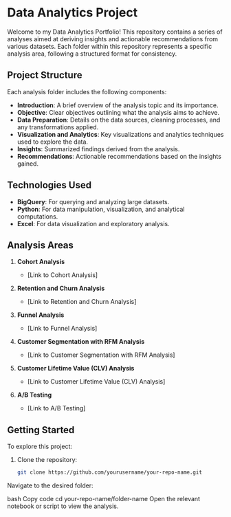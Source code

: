 # Data Analytics Project

Welcome to my Data Analytics Portfolio! This repository contains a series of analyses aimed at deriving insights and actionable recommendations from various datasets. Each folder within this repository represents a specific analysis area, following a structured format for consistency.

## Project Structure

Each analysis folder includes the following components:

- **Introduction**: A brief overview of the analysis topic and its importance.
- **Objective**: Clear objectives outlining what the analysis aims to achieve.
- **Data Preparation**: Details on the data sources, cleaning processes, and any transformations applied.
- **Visualization and Analytics**: Key visualizations and analytics techniques used to explore the data.
- **Insights**: Summarized findings derived from the analysis.
- **Recommendations**: Actionable recommendations based on the insights gained.

## Technologies Used

- **BigQuery**: For querying and analyzing large datasets.
- **Python**: For data manipulation, visualization, and analytical computations.
- **Excel**: For data visualization and exploratory analysis.

## Analysis Areas

1. **Cohort Analysis**
   - [Link to Cohort Analysis]

2. **Retention and Churn Analysis**
   - [Link to Retention and Churn Analysis]

3. **Funnel Analysis**
   - [Link to Funnel Analysis]

4. **Customer Segmentation with RFM Analysis**
   - [Link to Customer Segmentation with RFM Analysis]

5. **Customer Lifetime Value (CLV) Analysis**
   - [Link to Customer Lifetime Value (CLV) Analysis]

6. **A/B Testing**
   - [Link to A/B Testing]

## Getting Started

To explore this project:

1. Clone the repository:
   ```bash
   git clone https://github.com/yourusername/your-repo-name.git
Navigate to the desired folder:

bash
Copy code
cd your-repo-name/folder-name
Open the relevant notebook or script to view the analysis.
